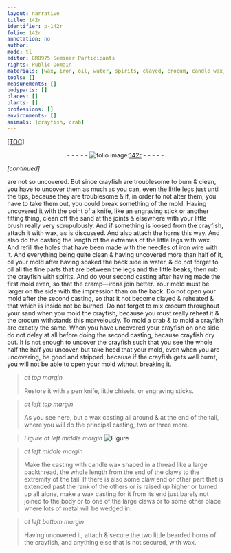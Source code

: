 ```yaml
---
layout: narrative
title: 142r
identifier: p-142r
folio: 142r
annotation: no
author:
mode: tl
editor: GR8975 Seminar Participants
rights: Public Domain
materials: [wax, iron, oil, water, spirits, clayed, crocum, candle wax, metal]
tools: []
measurements: []
bodyparts: []
places: []
plants: []
professions: []
environments: []
animals: [crayfish, crab]
---
```


<p><a href="{{ site.baseurl }}/diplomatic/">[TOC]</a></p><div class="folio" align="center">- - - - - <a href="http://gallica.bnf.fr/ark:/12148/btv1b10500001g/f289.image" target="_blank"><img src="https://cu-mkp.github.io/2017-workshop-edition/assets/photo-icon.png" alt="folio image: " style="display:inline-block; margin-bottom:-3px;"/>142r</a> - - - - - </div>  
 
*[continued]*
  
are not so uncovered. But since <span class="al">crayfish</span> are troublesome to burn & clean, you have to uncover them as much as you can, even the little legs just until the tips, because they are troublesome & if, in order to not alter them, you have to take them out, you could break something of the mold. Having uncovered it with the point of a knife, like an engraving stick or another fitting thing, clean off the sand at the joints & elsewhere with your little brush really very scrupulously. And if something is loosed from the <span class="al">crayfish</span>, attach it with <span class="m">wax</span>, as is discussed. And also attach the horns this way. And also do the casting the length of the extremes of the little legs with <span class="m">wax</span>. And refill the holes that have been made with the needles of <span class="m">iron</span> wire with it. And everything being quite clean & having uncovered more than half of it, <span class="m">oil</span> your mold after having soaked the back side in <span class="m">water</span>, & do not forget to <span class="m">oil</span> all the fine parts that are between the legs and the little beaks; then rub the <span class="al">crayfish</span> with <span class="m">spirits</span>. And do your second casting after having made the first mold even, so that the cramp—irons join better. Your mold must be larger on the side with the impression than on the back. Do not open your mold after the second casting, so that it not become <span class="m">clayed</span> & reheated & that which is inside not be burned. Do not forget to mix <span class="m">crocum</span> throughout your sand when you mold the <span class="al">crayfish</span>, because you must really reheat it & the <span class="m">crocum</span> withstands this marvelously. To mold a <span class="al">crab</span> & to mold a <span class="al">crayfish</span> are exactly the same. When you have uncovered your <span class="al">crayfish</span> on one side do not delay at all before doing the second casting, because <span class="al">crayfish</span> dry out. It is not enough to uncover the <span class="al">crayfish</span> such that you see the whole half <span class="sup">the half you uncover</span>, but take heed that your mold, even when you are uncovering, be good and stripped, because if the <span class="al">crayfish</span> gets well burnt, you will not be able to open your mold without breaking it.
 
> *at top margin*
> 
> 
> Restore it with a pen knife, little chisels, or engraving sticks.
 
> *at left top margin*
> 
> 
> As you see here, but a <span class="m">wax</span> casting all around & at the end of the tail, where you will do the principal casting, two or three more.
 
> *Figure*
> *at left middle margin*
> <a href="https://drive.google.com/open?id=0B9-oNrvWdlO5Qkh2MDhvUkFnUW8" target="_blank"><img src="https://cu-mkp.github.io/GR8975-edition/assets/photo-icon.png" alt="Figure" style="display:inline-block; margin-bottom:-3px;"/></a>
 
> *at left middle margin*
> 
> 
> Make the casting with <span class="m">candle wax</span> <span class="sup">shaped</span> in a thread like a large packthread, the whole length from the end of the claws to the extremity of the tail. If there is also some claw end or other part that is extended past the rank of the others or is raised up higher or turned up all alone, make a <span class="m">wax</span> casting for it from its end just barely not joined to the body or to one of the large claws or to some other place where lots of <span class="m">metal</span> will be wedged in.
 
> *at left bottom margin*
> 
> 
> Having uncovered it, attach & secure the two little bearded horns of the crayfish, and anything else that is not secured, with <span class="m">wax</span>.
 

